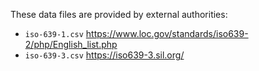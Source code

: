 These data files are provided by external authorities:

* `iso-639-1.csv` <https://www.loc.gov/standards/iso639-2/php/English_list.php>
* `iso-639-3.csv` <https://iso639-3.sil.org/>
